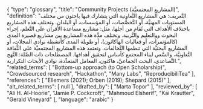 {
    "type": "glossary",
    "title": "Community Projects (المشاريع المجتمعيَّة)",
    "definition": "التَّعريف: هي المشاريع التَّعاونية التي يتشارك فيها باحثون من مختلف المستويات المهنيَّة، أو التَّخصُّصات، أو المؤسسات، أو البلدان.  وتختلف هذه المشاريع باختلاف الأهداف التي تُقام من أجلها، مثل: مشاريع مساعدة الأقران على التَّعلم، إجراء البحوث ووالتعليم والتَّربية.  وتختلف مدَّة هذه المشاريع بين مشاريع قصيرة المدى (كالمؤتمرات، أو فعاليات الهاكاثون)، أو طويلة المدى كأنشطة نوادي المجلات، أو المشاريع البحثيَّة التي تنظمها التَّحالفات. وتعتمد هذه المشاريع المجتمعيَّة على الثَّقافة التَّعاونيَّة، والسَّعي لبناء المجتمع كأساس لتحقيق أهدافها.  المصطلحات ذات الصِّلة: النَّهج التَّصاعدي، البحث الجماعيَّ، هاكثون، المعامل المتعدِّدة، نوادي الأبحاث التكرارية.",
    "related_terms": [
        "Bottom-up approach (to Open Scholarship)",
        "Crowdsourced research",
        "Hackathon",
        "Many Labs",
        "ReproducibiliTea"
    ],
    "references": [
        "Ellemers (2021); Orben (2019); Shepard (2015)"
    ],
    "alt_related_terms": [
        null
    ],
    "drafted_by": [
        "Marta Topor"
    ],
    "reviewed_by": [
        "Ali H. Al-Hoorie",
        "Jamie P. Cockcroft",
        "Mahmoud Elsherif",
        "Kai Krautter",
        "Gerald Vineyard"
    ],
    "language": "arabic"
}